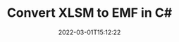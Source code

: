 ---
############################# Static ############################
layout: "auto-gen-conversion"
date: 2022-03-01T15:12:22
draft: false
otherformats: csv dif epub fods htm html json mht mhtml ods pdf sxc tex tsv xlam xls xlsb xlsm xlsx xlt xltm xltx xml xps
breadcrumb: XLSM to EMF in C#

############################# Head ############################
head_title: "XLSM to EMF Converter in C#"
head_description: "Convert XLSM to EMF in .NET using a few lines of code. Use the GroupDocs Document Conversion API to convert over 160 file formats."

############################# Header ############################
title: "Convert XLSM to EMF in C#"
description: "XLSM to EMF conversion with a few lines of .NET code"
bg_image: "https://cms.admin.containerize.com/templates/aspose/App_Themes/V3/images/bg/header1.png"
bg_overlay: false
button:
    enable: true

############################# SubMenu ############################
submenu:
    enable: true

    left:
        img_alt: "GroupDocs.Conversion for .NET"
        image: "https://cms.admin.containerize.com/templates/groupdocs/images/product-logos/90x90-noborder/groupdocs-conversion-net.png"
        product: "GroupDocs.Conversion"
        platform: ".NET"

    

############################# About ############################
about:
    enable: true
    title: "About GroupDocs.Conversion для .NET API"
    content: |
        [GroupDocs.Conversion for .NET](https://products.groupdocs.com/conversion/net/) can be used to convert Microsoft Word, Excel, PowerPoint, PDF, Visio and other formats. GroupDocs.Conversion is a standalone API that is suitable for back-end and internal systems where high performance is required. It does not depend on any software such as Microsoft or Open Office.
    

overview:
    enable: true
    content: |
        Convert your XLSM files to EMF in .NET easily. You can use just a couple of C# code lines in any platform of your choice like - Windows, Linux, macOS.
        You can try XLSM to EMF conversion for free and evaluate conversion results quality.
        Along with simple file conversion scenarios you can try more advanced options for loading source XLSM file and for saving output EMF result. 
        
        For example, for the source XLSM file you may use the following load options:

        * auto-detect file format;
        * specify password for protected files (if file format supports it);
        * replace missing fonts to preserve document appearance.
        
        There are also advanced convert options for the EMF file:

        * convert specific document page or page range;
        * add a watermark to the converted EMF file.

        Once conversion is completed you can save your EMF file to the local file path or any third-party storage like FTP, Amazon S3, Google Drive, Dropbox etc.
        Please note - to convert XLSM to EMF there is no need for any additional software installed - like MS Office, Open Office, Adobe Acrobat Reader etc. 


############################# Steps ############################
steps:
    enable: true
    title_left: "Steps to convert XLSM to EMF in C#"
    content_left: |
        [GroupDocs.Conversion](https://products.groupdocs.com/conversion/net/) makes it easy for developers to convert a XLSM file to EMF with a few lines of code.

        * Create an instance of the Converter class and provide the file XLSM with the full path
        * Create and set ConvertOptions for EMF type.
        * Call the Converter.Convert method and pass the full path and format (EMF) as a parameter
        
    title_right: "System Requirements"
    content_right: |
        Basic conversion with GroupDocs.Conversion for .NET can be done in just a few simple steps. Our APIs are supported on all major platforms and operating systems. Before executing the code below, make sure you have the following prerequisites installed on your system.

        * Operating systems: Microsoft Windows, Linux, MacOS
        * Development environments: Microsoft Visual Studio, Xamarin, MonoDevelop
        * Frameworks: .NET Framework, .NET Standard, .NET Core, Mono
        * Get the latest GroupDocs.Conversion for .NET from [Nuget](https://www.nuget.org/packages/groupdocs.conversion)
        
    code: |
        ```cs
        // Load XLSM file
        var converter = new GroupDocs.Conversion.Converter("template.xlsm");
        // Set conversion parameters for EMF format
        var convertOptions = converter.GetPossibleConversions()["emf"].ConvertOptions;
        // Convert to EMF format
        converter.Convert("output.emf", convertOptions);        
        ```
        
demos:
    enable: true
    title: "XLSM to EMF Live Demo"
    content: |
       Convert XLSM to EMF now by visiting the [GroupDocs.Conversion App](https://products.groupdocs.app/conversion/family) website. Online demo has the following advantages
          

more_formats:
    enable: true
    title: "Other supported transformations XLSM"
    content: "You can also convert XLSM to many other file formats. Please see the list below."
       
       
back_to_top:
    enable: true
---